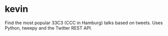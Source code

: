 # kevin
Find the most popular 33C3 (CCC in Hamburg) talks based on tweets. Uses Python, tweepy and the Twitter REST API.
